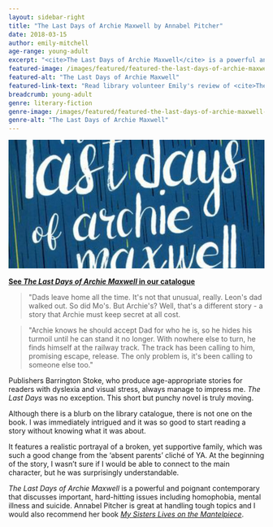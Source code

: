 ```yaml
---
layout: sidebar-right
title: "The Last Days of Archie Maxwell by Annabel Pitcher"
date: 2018-03-15
author: emily-mitchell
age-range: young-adult
excerpt: "<cite>The Last Days of Archie Maxwell</cite> is a powerful and poignant contemporary that discusses important, hard-hitting issues."
featured-image: /images/featured/featured-the-last-days-of-archie-maxwell.jpg
featured-alt: "The Last Days of Archie Maxwell"
featured-link-text: "Read library volunteer Emily's review of <cite>The Last Days of Archie Maxwell</cite>, by Annabel Pitcher."
breadcrumb: young-adult
genre: literary-fiction
genre-image: /images/featured/featured-the-last-days-of-archie-maxwell-genre.jpg
genre-alt: "The Last Days of Archie Maxwell"
---
```


![The Last Days of Archie Maxwell](/images/featured/featured-the-last-days-of-archie-maxwell.jpg)

**[See <cite>The Last Days of Archie Maxwell</cite> in our catalogue](https://suffolk.spydus.co.uk/cgi-bin/spydus.exe/ENQ/OPAC/BIBENQ?BRN=2271801)**

> "Dads leave home all the time. It's not that unusual, really. Leon's dad walked out. So did Mo's. But Archie's? Well, that's a different story - a story that Archie must keep secret at all cost.

> "Archie knows he should accept Dad for who he is, so he hides his turmoil until he can stand it no longer. With nowhere else to turn, he finds himself at the railway track. The track has been calling to him, promising escape, release. The only problem is, it's been calling to someone else too."

Publishers Barrington Stoke, who produce age-appropriate stories for readers with dyslexia and visual stress, always manage to impress me. <cite>The Last Days</cite> was no exception. This short but punchy novel is truly moving.

Although there is a blurb on the library catalogue, there is not one on the book. I was immediately intrigued and it was so good to start reading a story without knowing what it was about.

It features a realistic portrayal of a broken, yet supportive family, which was such a good change from the ‘absent parents’ cliché of YA. At the beginning of the story, I wasn’t sure if I would be able to connect to the main character, but he was surprisingly understandable.

<cite>The Last Days of Archie Maxwell</cite> is a powerful and poignant contemporary that discusses important, hard-hitting issues including homophobia, mental illness and suicide. Annabel Pitcher is great at handling tough topics and I would also recommend her book [<cite>My Sisters Lives on the Mantelpiece</cite>](https://suffolk.spydus.co.uk/cgi-bin/spydus.exe/ENQ/OPAC/BIBENQ?BRN=1592263).
